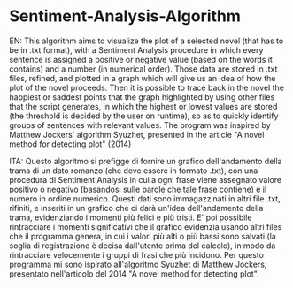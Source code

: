# Sentiment-Analysis-Algorithm

EN:
This algorithm aims to visualize the plot of a selected novel (that has to be in .txt format), with a Sentiment Analysis procedure in which every sentence is assigned a positive or negative value (based on the words it contains) and a number (in numerical order). Those data are stored in .txt files, refined, and plotted in a graph which will give us an idea of how the plot of the novel proceeds. Then it is possible to trace back in the novel the happiest or saddest points that the graph highlighted by using other files that the script generates, in which the highest or lowest values are stored (the threshold is decided by the user on runtime), so as to quickly identify groups of sentences with relevant values.
The program was inspired by Matthew Jockers' algorithm Syuzhet, presented in the article "A novel method for detecting plot" (2014)

ITA:
Questo algoritmo si prefigge di fornire un grafico dell'andamento della trama di un dato romanzo (che deve essere in formato .txt), con una procedura di Sentiment Analysis in cui a ogni frase viene assegnato valore positivo o negativo (basandosi sulle parole che tale frase contiene) e il numero in ordine numerico. Questi dati sono immagazzinati in altri file .txt, rifiniti, e inseriti in un grafico che ci darà un'idea dell'andamento della trama, evidenziando i momenti più felici e più tristi. E' poi possibile rintracciare i momenti significativi che il grafico evidenzia usando altri files che il programma genera, in cui i valori più alti o più bassi sono salvati (la soglia di registrazione è decisa dall'utente prima del calcolo), in modo da rintracciare velocemente i gruppi di frasi che più incidono.
Per questo programma mi sono ispirato all'algoritmo Syuzhet di Matthew Jockers, presentato nell'articolo del 2014 "A novel method for detecting plot".
